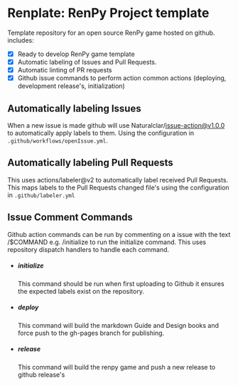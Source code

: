# Renplate: RenPy Project template

Template repository for an open source RenPy game hosted on github.
includes:

  - [x] Ready to develop RenPy game template
  - [x] Automatic labeling of Issues and Pull Requests.
  - [x] Automatic linting of PR requests
  - [x] Github issue commands to perform action common actions
    (deploying, development release's, initialization)

## Automatically labeling Issues
  When a new issue is made github will use Naturalclar/issue-action@v1.0.0 to
  automatically apply labels to them. Using the configuration in
  `.github/workflows/openIssue.yml`.

## Automatically labeling Pull Requests
  This uses actions/labeler@v2 to automatically label received Pull Requests.
  This maps labels to the Pull Requests changed file's using the configuration
  in `.github/labeler.yml`

## Issue Comment Commands
  Github action commands can be run by commenting on a issue with the text
  /$COMMAND e.g. /initialize to run the initialize command. This uses repository
  dispatch handlers to handle each command.

  - ##### initialize
      This command should be run when first uploading to Github it ensures
      the expected labels exist on the repository.
  - ##### deploy
    This command will build the markdown Guide and Design books and force
    push to the gh-pages branch for publishing.

  - ##### release
    This command will build the renpy game and push a new release to github
    release's
